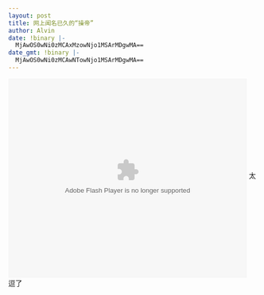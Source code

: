 ```yaml
---
layout: post
title: 网上闻名已久的“操帝”
author: Alvin
date: !binary |-
  MjAwOS0wNi0zMCAxMzowNjo1MSArMDgwMA==
date_gmt: !binary |-
  MjAwOS0wNi0zMCAwNTowNjo1MSArMDgwMA==
---
```

<embed src="http://player.youku.com/player.php/sid/XNzE1ODY3MzY=/v.swf" quality="high" width="480" height="400" align="middle" allowScriptAccess="sameDomain" type="application/x-shockwave-flash"></embed>
太逗了
